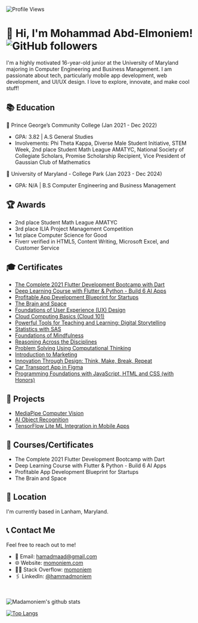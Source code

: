 ![Profile Views](https://komarev.com/ghpvc/?username=madamoniem&color=grey)

# 👋 Hi, I'm Mohammad Abd-Elmoniem! ![GitHub followers](https://img.shields.io/github/followers/madamoniem?label=Follow&style=social)

I'm a highly motivated 16-year-old junior at the University of Maryland majoring in Computer Engineering and Business Management. I am passionate about tech, particularly mobile app development, web development, and UI/UX design. I love to explore, innovate, and make cool stuff!

## 📚 Education

🔹 Prince George’s Community College (Jan 2021 - Dec 2022)
- GPA: 3.82 | A.S General Studies
- Involvements: Phi Theta Kappa, Diverse Male Student Initiative, STEM Week, 2nd place Student Math League AMATYC, National Society of Collegiate Scholars, Promise Scholarship Recipient, Vice President of Gaussian Club of Mathematics

🔹 University of Maryland - College Park (Jan 2023 - Dec 2024)
- GPA: N/A | B.S Computer Engineering and Business Management


## 🏆 Awards
- 2nd place Student Math League AMATYC
- 3rd place ILIA Project Management Competition
- 1st place Computer Science for Good
- Fiverr verified in HTML5, Content Writing, Microsoft Excel, and Customer Service

## 🎓 Certificates

- [The Complete 2021 Flutter Development Bootcamp with Dart](https://www.udemy.com/certificate/UC-8638c087-e564-44a2-ac73-a7f07004d2c0/)
- [Deep Learning Course with Flutter & Python - Build 6 AI Apps](https://www.udemy.com/certificate/UC-450f0acf-7c95-43cc-8c66-7d8f07d532b2/)
- [Profitable App Development Blueprint for Startups](https://www.udemy.com/certificate/UC-b8c3a797-b9e5-4b67-8d5c-cecf42d57662/)
- [The Brain and Space](https://www.coursera.org/account/accomplishments/verify/WHLYMGC2N7YH)
- [Foundations of User Experience (UX) Design](https://www.coursera.org/account/accomplishments/verify/27PMEGP43XBK)
- [Cloud Computing Basics (Cloud 101)](https://www.coursera.org/account/accomplishments/verify/HBAPG5V9HKTN)
- [Powerful Tools for Teaching and Learning: Digital Storytelling](https://www.coursera.org/account/accomplishments/verify/7ESKN4PJUGA7)
- [Statistics with SAS](https://www.coursera.org/account/accomplishments/verify/E5AFT6AC84B6)
- [Foundations of Mindfulness](https://www.coursera.org/account/accomplishments/verify/LA6W9MCFYDXC)
- [Reasoning Across the Disciplines](https://www.coursera.org/account/accomplishments/verify/LRLK8GJ98DF8)
- [Problem Solving Using Computational Thinking](https://www.coursera.org/account/accomplishments/verify/LRLK8GJ98DF8)
- [Introduction to Marketing](https://www.coursera.org/account/accomplishments/certificate/ZA6N2CG2S4B4)
- [Innovation Through Design: Think, Make, Break, Repeat](https://www.coursera.org/account/accomplishments/certificate/ZA6N2CG2S4B4)
- [Car Transport App in Figma](https://www.coursera.org/account/accomplishments/verify/R6YQHNG36KHM)
- [Programming Foundations with JavaScript, HTML and CSS (with Honors)](https://www.coursera.org/account/accomplishments/verify/3ZVEHJ934LLX)


## 🚀 Projects

- [MediaPipe Computer Vision](https://github.com/mediapipe-computer-vision)
- [AI Object Recognition](https://github.com/ai-object-recognition)
- [TensorFlow Lite ML Integration in Mobile Apps](https://github.com/tensorflow-lite)

## 📖 Courses/Certificates

- The Complete 2021 Flutter Development Bootcamp with Dart
- Deep Learning Course with Flutter & Python - Build 6 AI Apps
- Profitable App Development Blueprint for Startups
- The Brain and Space

## 📍 Location

I'm currently based in Lanham, Maryland.

## 📞 Contact Me

Feel free to reach out to me!
- 📧 Email: [hamadmaad@gmail.com](mailto:hamadmaad@gmail.com)
- 🌐 Website: [momoniem.com](https://momoniem.com/)
- 👨‍💻 Stack Overflow: [momoniem](https://stackoverflow.com/users/16727709/momoniem)
- 🖇️ LinkedIn: [@hammadmoniem](https://www.linkedin.com/in/hammadmoniem/)

<br>

![Madamoniem's github stats](https://github-readme-stats.vercel.app/api?username=madamoniem&theme=tokyonight&show_icons=true)


[![Top Langs](https://github-readme-stats.vercel.app/api/top-langs/?username=madamoniem&theme=tokyonight&langs_count=8?theme=tokyonight)](https://github.com/anuraghazra/github-readme-stats)

